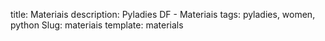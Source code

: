 title: Materiais
description: Pyladies DF - Materiais
tags: pyladies, women, python
Slug: materiais
template: materials
